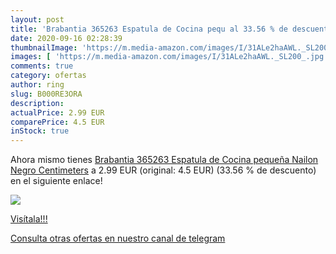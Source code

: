 ```yaml
---
layout: post
title: 'Brabantia 365263 Espatula de Cocina pequ al 33.56 % de descuento'
date: 2020-09-16 02:28:39
thumbnailImage: 'https://m.media-amazon.com/images/I/31ALe2haAWL._SL200_.jpg'
images: [ 'https://m.media-amazon.com/images/I/31ALe2haAWL._SL200_.jpg' ]
comments: true
category: ofertas
author: ring
slug: B000RE3ORA
description:
actualPrice: 2.99 EUR
comparePrice: 4.5 EUR
inStock: true
---
```


Ahora mismo tienes [Brabantia 365263 Espatula de Cocina pequeña  Nailon  Negro  Centimeters](https://www.amazon.com/dp/B000RE3ORA/?tag=redken08-20) a 2.99 EUR (original: 4.5 EUR) (33.56 %  de descuento) en el siguiente enlace!

[![](https://m.media-amazon.com/images/I/31ALe2haAWL._SL200_.jpg)](https://www.amazon.com/dp/B000RE3ORA/?tag=redken08-20)

[Visítala!!!](https://www.amazon.com/dp/B000RE3ORA/?tag=redken08-20)

[Consulta otras ofertas en nuestro canal de telegram](https://t.me/s/ofertas25)
